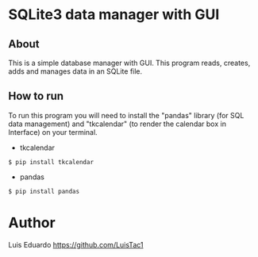 # SQLite3 data manager with GUI

## About
This is a simple database manager with GUI. This program reads, creates, adds and manages data in an SQLite file.

## How to run
To run this program you will need to install the "pandas" library (for SQL data management) and "tkcalendar" (to render the calendar box in Interface) on your terminal.

- tkcalendar

``
$ pip install tkcalendar
``
- pandas

``
$ pip install pandas
``

# Author
Luis Eduardo
https://github.com/LuisTac1
